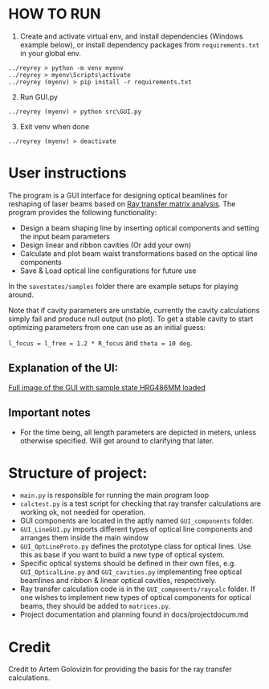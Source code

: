 # HOW TO RUN

1. Create and activate virtual env, and install dependencies (Windows example below), or install dependency packages from `requirements.txt` in your global env.
```
../reyrey > python -m venv myenv
../reyrey > myenv\Scripts\activate
../reyrey (myenv) > pip install -r requirements.txt
```

2. Run GUI.py
```
../reyrey (myenv) > python src\GUI.py
```

3. Exit venv when done
```
../reyrey (myenv) > deactivate
```


# User instructions

The program is a GUI interface for designing optical beamlines for reshaping of laser beams based on [Ray transfer matrix analysis](https://en.wikipedia.org/wiki/Ray_transfer_matrix_analysis). The program provides the following functionality:

- Design a beam shaping line by inserting optical components and setting the input beam parameters
- Design linear and ribbon cavities (Or add your own)
- Calculate and plot beam waist transformations based on the optical line components
- Save & Load optical line configurations for future use

In the `savestates/samples` folder there are example setups for playing around.

Note that if cavity parameters are unstable, currently the cavity calculations simply fail and produce null output (no plot). To get a stable cavity to start optimizing parameters from one can use as an initial guess: 

`l_focus = l_free = 1.2 * R_focus` and `theta = 10 deg`.

## Explanation of the UI:

[Full image of the GUI with sample state HRG486MM loaded](docs/GUI_pics/FullGUI_raw.png)


## Important notes

- For the time being, all length parameters are depicted in meters, unless otherwise specified. Will get around to clarifying that later.

# Structure of project:

- `main.py` is responsible for running the main program loop
- `calctest.py` is a test script for checking that ray transfer calculations are working ok, not needed for operation.
- GUI components are located in the aptly named `GUI_components` folder. 
- `GUI_LineGUI.py` imports different types of optical line components and arranges them inside the main window
- `GUI_OptLineProto.py` defines the prototype class for optical lines. Use this as base if you want to build a new type of optical system.
- Specific optical systems should be defined in their own files, e.g. `GUI_OpticalLine.py` and `GUI_cavities.py` implementing free optical beamlines and ribbon & linear optical cavities, respectively.
- Ray transfer calculation code is in the `GUI_components/raycalc` folder. If one wishes to implement new types of optical components for optical beams, they should be added to `matrices.py`.
- Project documentation and planning found in docs/projectdocum.md

# Credit

Credit to Artem Golovizin for providing the basis for the ray transfer calculations.
